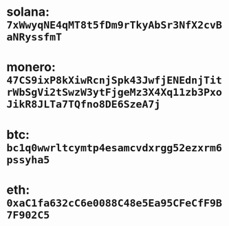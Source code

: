 # solana: `7xWwyqNE4qMT8t5fDm9rTkyAbSr3NfX2cvBaNRyssfmT`
# monero: `47CS9ixP8kXiwRcnjSpk43JwfjENEdnjTitrWbSgVi2tSwzW3ytFjgeMz3X4Xq11zb3PxoJikR8JLTa7TQfno8DE6SzeA7j`
# btc: `bc1q0wwrltcymtp4esamcvdxrgg52ezxrm6pssyha5`
# eth: `0xaC1fa632cC6e0088C48e5Ea95CFeCfF9B7F902C5`

<!--
**OfekShochat/OfekShochat** is a ✨ _special_ ✨ repository because its `README.md` (this file) appears on your GitHub profile.

Here are some ideas to get you started:

- 🔭 I’m currently working on ...
- 🌱 I’m currently learning ...
- 👯 I’m looking to collaborate on ...
- 🤔 I’m looking for help with ...
- 💬 Ask me about ...
- 📫 How to reach me: ...
- 😄 Pronouns: ...
- ⚡ Fun fact: ...
-->
